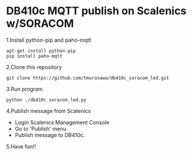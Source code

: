 # DB410c MQTT publish on Scalenics w/SORACOM

1.Install python-pip and paho-mqtt

    apt-get install python-pip
    pip install paho-mqtt

2.Clone this repository

    git clone https://github.com/tmurasawa/db410c_soracom_led.git

3.Run program

    python ./db410c_soracom_led.py

4.Publish message from Scalenics

* Login Scalenics Management Console
* Go to 'Publish' menu
* Publish message to DB410c.

5.Have fun!!
